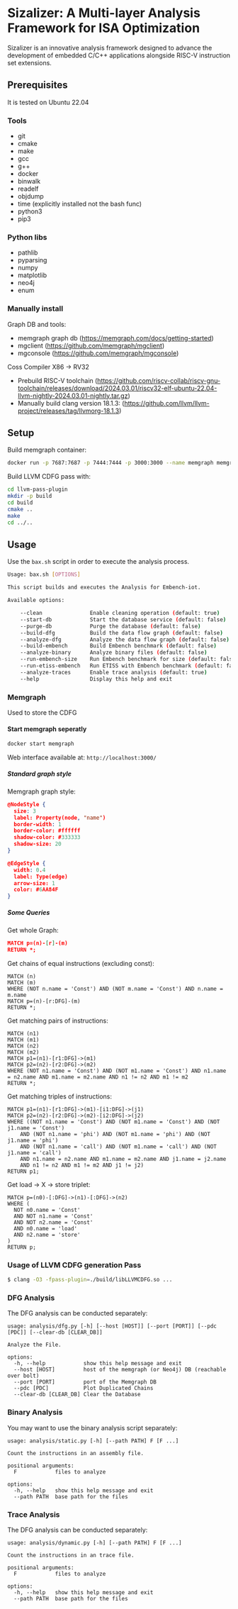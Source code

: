 # Sizalizer: A Multi-layer Analysis Framework for ISA Optimization

Sizalizer is an innovative analysis framework designed to advance the development of embedded C/C++ applications alongside RISC-V instruction set extensions. 


## Prerequisites

It is tested on Ubuntu 22.04


### Tools

- git 
- cmake 
- make 
- gcc 
- g++ 
- docker
- binwalk
- readelf
- objdump
- time (explicitly installed not the bash func)
- python3
- pip3


### Python libs

- pathlib
- pyparsing
- numpy
- matplotlib
- neo4j
- enum


### Manually install

Graph DB and tools:

- memgraph graph db (https://memgraph.com/docs/getting-started)
- mgclient (https://github.com/memgraph/mgclient)
- mgconsole (https://github.com/memgraph/mgconsole)

Coss Compiler X86 -> RV32

- Prebuild RISC-V toolchain (https://github.com/riscv-collab/riscv-gnu-toolchain/releases/download/2024.03.01/riscv32-elf-ubuntu-22.04-llvm-nightly-2024.03.01-nightly.tar.gz)
- Manually build clang version 18.1.3: (https://github.com/llvm/llvm-project/releases/tag/llvmorg-18.1.3)


## Setup

Build memgraph container:

```bash
docker run -p 7687:7687 -p 7444:7444 -p 3000:3000 --name memgraph memgraph/memgraph-platform
```

Build LLVM CDFG pass with:

```bash
cd llvm-pass-plugin
mkdir -p build
cd build
cmake ..
make
cd ../..
```

## Usage

Use the `bax.sh` script in order to execute the analysis process.

```bash
Usage: bax.sh [OPTIONS]

This script builds and executes the Analysis for Embench-iot.

Available options:

    --clean               Enable cleaning operation (default: true)
    --start-db            Start the database service (default: false)
    --purge-db            Purge the database (default: false)
    --build-dfg           Build the data flow graph (default: false)
    --analyze-dfg         Analyze the data flow graph (default: false)
    --build-embench       Build Embench benchmark (default: false)
    --analyze-binary      Analyze binary files (default: false)
    --run-embench-size    Run Embench benchmark for size (default: false)
    --run-etiss-embench   Run ETISS with Embench benchmark (default: false)
    --analyze-traces      Enable trace analysis (default: true)
    --help                Display this help and exit
```


### Memgraph

Used to store the CDFG

#### Start memgraph seperatly

```bash
docker start memgraph
```

Web interface available at: `http://localhost:3000/`

##### Standard graph style

Memgraph graph style:

```json
@NodeStyle {
  size: 3
  label: Property(node, "name")
  border-width: 1
  border-color: #ffffff
  shadow-color: #333333
  shadow-size: 20
}

@EdgeStyle {
  width: 0.4
  label: Type(edge)
  arrow-size: 1
  color: #6AA84F
}
```

##### Some Queries

Get whole Graph:

```json
MATCH p=(n)-[r]-(m)
RETURN *;
```

Get chains of equal instructions (excluding const):

```
MATCH (n)
MATCH (m)
WHERE (NOT n.name = 'Const') AND (NOT m.name = 'Const') AND n.name = m.name
MATCH p=(n)-[r:DFG]-(m)
RETURN *;
```

Get matching pairs of instructions:

```
MATCH (n1) 
MATCH (m1)
MATCH (n2)
MATCH (m2)
MATCH p1=(n1)-[r1:DFG]->(m1)
MATCH p2=(n2)-[r2:DFG]->(m2)
WHERE (NOT n1.name = 'Const') AND (NOT m1.name = 'Const') AND n1.name = n2.name AND m1.name = m2.name AND n1 != n2 AND m1 != m2
RETURN *;
```

Get matching triples of instructions:

```
MATCH p1=(n1)-[r1:DFG]->(m1)-[i1:DFG]->(j1)
MATCH p2=(n2)-[r2:DFG]->(m2)-[i2:DFG]->(j2)
WHERE ((NOT n1.name = 'Const') AND (NOT m1.name = 'Const') AND (NOT j1.name = 'Const')
    AND (NOT n1.name = 'phi') AND (NOT m1.name = 'phi') AND (NOT j1.name = 'phi')
    AND (NOT n1.name = 'call') AND (NOT m1.name = 'call') AND (NOT j1.name = 'call')
    AND n1.name = n2.name AND m1.name = m2.name AND j1.name = j2.name 
    AND n1 != n2 AND m1 != m2 AND j1 != j2)
RETURN p1;
```

Get load -> X -> store triplet:
```
MATCH p=(n0)-[:DFG]->(n1)-[:DFG]->(n2)
WHERE (
  NOT n0.name = 'Const' 
  AND NOT n1.name = 'Const' 
  AND NOT n2.name = 'Const'
  AND n0.name = 'load'
  AND n2.name = 'store'
)
RETURN p;
```


### Usage of LLVM CDFG generation Pass

```sh
$ clang -O3 -fpass-plugin=./build/libLLVMCDFG.so ...
```



### DFG Analysis

The DFG analysis can be conducted separately:

```
usage: analysis/dfg.py [-h] [--host [HOST]] [--port [PORT]] [--pdc [PDC]] [--clear-db [CLEAR_DB]]

Analyze the File.

options:
  -h, --help            show this help message and exit
  --host [HOST]         host of the memgraph (or Neo4j) DB (reachable over bolt)
  --port [PORT]         port of the Memgraph DB
  --pdc [PDC]           Plot Duplicated Chains
  --clear-db [CLEAR_DB] Clear the Database
```


### Binary Analysis

You may want to use the binary analysis script separately:

```
usage: analysis/static.py [-h] [--path PATH] F [F ...]

Count the instructions in an assembly file.

positional arguments:
  F            files to analyze

options:
  -h, --help   show this help message and exit
  --path PATH  base path for the files
```


### Trace Analysis

The DFG analysis can be conducted separately:

```
usage: analysis/dynamic.py [-h] [--path PATH] F [F ...]

Count the instructions in an trace file.

positional arguments:
  F            files to analyze

options:
  -h, --help   show this help message and exit
  --path PATH  base path for the files
```

